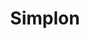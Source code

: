 ---
title: Simplon
description: Simplon, l’école inclusive qui forme aux métiers du numérique dans toute la France & à l’international. Rejoignez un réseau de plus de 14 000 apprenants et apprenantes. 
logo:
---